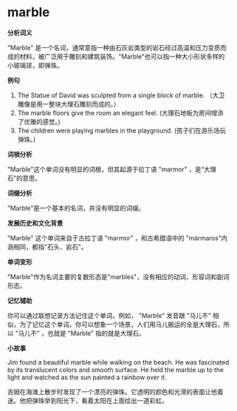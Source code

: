 # marble

**分析词义**

  

"Marble" 是一个名词，通常意指一种由石灰岩类型的岩石经过高温和压力变质而成的材料，被广泛用于雕刻和建筑装饰。"Marble"也可以指一种大小形状多样的小玻璃球，即弹珠。

  

**例句**

  

1.  The Statue of David was sculpted from a single block of marble. （大卫雕像是用一整块大理石雕刻而成的。）
2.  The marble floors give the room an elegant feel. (大理石地板为房间增添了优雅的感觉。)
3.  The children were playing marbles in the playground. (孩子们在游乐场玩弹珠。)

  

**词根分析**

  

"Marble"这个单词没有明显的词根，但其起源于拉丁语 "marmor" ，是“大理石”的意思。

  

**词缀分析**

  

"Marble"是一个基本的名词，并没有明显的词缀。

  

**发展历史和文化背景**

  

"Marble" 这个单词来自于古拉丁语 "marmor" ，和古希腊语中的 "mármaros"内涵相同，都指"石头、岩石"。

  

**单词变形**

  

"Marble"作为名词主要的复数形态是"marbles"，没有相应的动词、形容词和副词形态。

  

**记忆辅助**

  

你可以通过联想记录方法记住这个单词，例如， "Marble" 发音跟 "马儿不" 相似，为了记忆这个单词，你可以想象一个场景，人们用马儿搬运的全是大理石，所以 "马儿不" ，也就是 "Marble" 指的就是大理石。

  

**小故事**

  

Jim found a beautiful marble while walking on the beach. He was fascinated by its translucent colors and smooth surface. He held the marble up to the light and watched as the sun painted a rainbow over it.

  

吉姆在海滩上散步时发现了一个漂亮的弹珠。它透明的颜色和光滑的表面让他着迷。他把弹珠举到阳光下，看着太阳在上面绘出一道彩虹。
